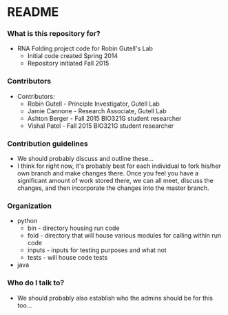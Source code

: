 # README #

### What is this repository for? ###

* RNA Folding project code for Robin Gutell's Lab
	* Initial code created Spring 2014
	* Repository initiated Fall 2015

### Contributors ###

* Contributors:
	* Robin Gutell		- Principle Investigator, Gutell Lab
	* Jamie Cannone		- Research Associate, Gutell Lab
	* Ashton Berger		- Fall 2015 BIO321G student researcher
	* Vishal Patel		- Fall 2015 BIO321G student researcher

### Contribution guidelines ###

* We should probably discuss and outline these...
* I think for right now, it's probably best for each individual to fork his/her own branch and make changes there. Once you feel you have a significant amount of work stored there, we can all meet, discuss the changes, and then incorporate the changes into the master branch.

### Organization ###
* python
	* bin		- directory housing run code
	* fold		- directory that will house various modules for calling within run code
	* inputs	- inputs for testing purposes and what not
	* tests		- will house code tests
* java

### Who do I talk to? ###

* We should probably also establish who the admins should be for this too...